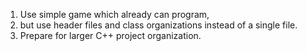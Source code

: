 1. Use simple game which already can program,
2. but use header files and class organizations instead of a single file.
3. Prepare for larger C++ project organization.
